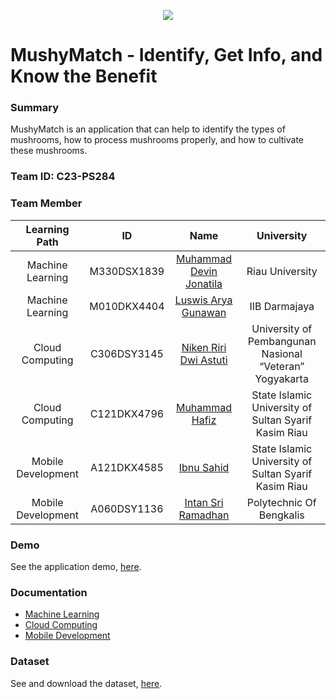 <p align="center">
  <img src="https://user-images.githubusercontent.com/97390837/245878082-301a6497-daf0-4ee5-a96d-2cad8031a097.png">
</p>

# MushyMatch - Identify, Get Info, and Know the Benefit

### Summary
MushyMatch is an application that can help to identify the types of mushrooms, how to process mushrooms properly, and how to cultivate these mushrooms.

### Team ID: C23-PS284

### Team Member 

| Learning Path | ID | Name | University |
| :---------: | :---------------------------: | :--------------------: | :-----------------------------------------: |
| Machine Learning | M330DSX1839 | [Muhammad Devin Jonatila](https://github.com/mhddevin) | Riau University | 
| Machine Learning | M010DKX4404 | [Luswis Arya Gunawan](https://github.com/luswisarya) | IIB Darmajaya |
| Cloud Computing | C306DSY3145 | [Niken Riri Dwi Astuti](https://github.com/nikenriri) | University of Pembangunan Nasional “Veteran” Yogyakarta |
| Cloud Computing | C121DKX4796 | [Muhammad Hafiz](https://github.com/Fiiizzz) | State Islamic University of Sultan Syarif Kasim Riau |
| Mobile Development | A121DKX4585 | [Ibnu Sahid](https://github.com/IBNU-SAHID) | State Islamic University of Sultan Syarif Kasim Riau |
| Mobile Development | A060DSY1136 | [Intan Sri Ramadhan](https://github.com/intansriramadhan) | Polytechnic Of Bengkalis |

### Demo 
See the application demo, [here](https://drive.google.com/drive/folders/1lnOU_NQ7F-If_u_Ci2rXMme1iVLi-f8D?usp=sharing).

### Documentation
- [Machine Learning](https://github.com/luswisarya/ML-MushyMatch)
- [Cloud Computing](https://github.com/nikenriri/APIMD-MushyMatch2)
- [Mobile Development](https://github.com/IBNU-SAHID/MushyMatch)


### Dataset
See and download the dataset, [here](https://drive.google.com/drive/folders/1c2yqdQncNwAM5s0Z2LxaDW2uiIBxFjCy?usp=sharing).
